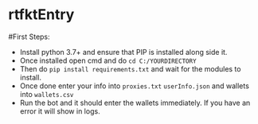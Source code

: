 # rtfktEntry

#First Steps:
- Install python 3.7+ and ensure that PIP is installed along side it.
- Once installed open cmd and do ```cd C:/YOURDIRECTORY```
- Then do ```pip install requirements.txt``` and wait for the modules to install.
- Once done enter your info into ```proxies.txt``` ```userInfo.json``` and wallets into ```wallets.csv```
- Run the bot and it should enter the wallets immediately. If you have an error it will show in logs.
